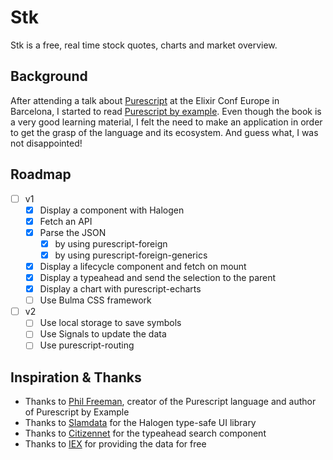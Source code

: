 # Stk

Stk is a free, real time stock quotes, charts and market overview.

## Background

After attending a talk about [Purescript](http://www.purescript.org/) at the Elixir Conf Europe in Barcelona, I started to read [Purescript by example](https://leanpub.com/purescript/read).
Even though the book is a very good learning material, I felt the need to make an application in order to get the grasp
of the language and its ecosystem. And guess what, I was not disappointed!

## Roadmap

- [ ] v1
  - [x] Display a component with Halogen
  - [x] Fetch an API
  - [x] Parse the JSON
    - [x] by using purescript-foreign
    - [x] by using purescript-foreign-generics
  - [x] Display a lifecycle component and fetch on mount
  - [x] Display a typeahead and send the selection to the parent
  - [x] Display a chart with purescript-echarts
  - [ ] Use Bulma CSS framework
- [ ] v2
  - [ ] Use local storage to save symbols
  - [ ] Use Signals to update the data
  - [ ] Use purescript-routing

## Inspiration & Thanks

* Thanks to [Phil Freeman](https://github.com/paf31), creator of the Purescript language and author of Purescript by Example
* Thanks to [Slamdata](https://github.com/slamdata) for the Halogen type-safe UI library
* Thanks to [Citizennet](https://github.com/citizennet) for the typeahead search component
* Thanks to [IEX](https://iextrading.com/) for providing the data for free
